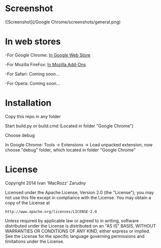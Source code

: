 # Screenshot
![Screenshot](/Google Chrome/screenshots/general.png)
# In web stores
-For Google Chrome:
	[In Google Web Store]

-For Mozilla FireFox:
	[In Mozilla Add-Ons]
	
-For Safari:
	Coming soon...
	
-For Opera:
	Coming soon...

# Installation
Copy this repo in any folder

Start build.py or build.cmd (Located in folder "Google Chrome")

Choose debug

In Google Chrome: Tools -> Extensions -> Load unpacked extension, now choose "debug" folder, which located in folder "Google Chrome"

# License
Copyright 2014 Ivan 'MacRozz' Zarudny

Licensed under the Apache License, Version 2.0 (the "License");
you may not use this file except in compliance with the License.
You may obtain a copy of the License at

	http://www.apache.org/licenses/LICENSE-2.0

Unless required by applicable law or agreed to in writing, software
distributed under the License is distributed on an "AS IS" BASIS,
WITHOUT WARRANTIES OR CONDITIONS OF ANY KIND, either express or implied.
See the License for the specific language governing permissions and
limitations under the License.

[In Google Web Store]: <http://bit.ly/TwitchNotifer>
[In Mozilla Add-Ons]: <http://bit.ly/TwitchTVfox>
